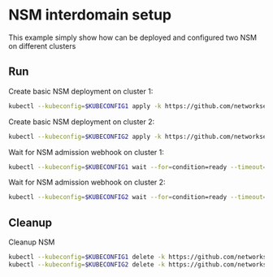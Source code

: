 # NSM interdomain setup


This example simply show how can be deployed and configured two NSM on different clusters

## Run

Create basic NSM deployment on cluster 1:

```bash
kubectl --kubeconfig=$KUBECONFIG1 apply -k https://github.com/networkservicemesh/deployments-k8s/examples/interdomain/nsm/cluster1?ref=7705819b0d16e6e71f4b1cbd3adc23f2df7ae394
```

Create basic NSM deployment on cluster 2:

```bash
kubectl --kubeconfig=$KUBECONFIG2 apply -k https://github.com/networkservicemesh/deployments-k8s/examples/interdomain/nsm/cluster2?ref=7705819b0d16e6e71f4b1cbd3adc23f2df7ae394
```

Wait for NSM admission webhook on cluster 1:

```bash
kubectl --kubeconfig=$KUBECONFIG1 wait --for=condition=ready --timeout=1m pod -n nsm-system -l app=admission-webhook-k8s
```

Wait for NSM admission webhook on cluster 2:

```bash
kubectl --kubeconfig=$KUBECONFIG2 wait --for=condition=ready --timeout=1m pod -n nsm-system -l app=admission-webhook-k8s
```

## Cleanup

Cleanup NSM
```bash
kubectl --kubeconfig=$KUBECONFIG1 delete -k https://github.com/networkservicemesh/deployments-k8s/examples/interdomain/nsm/cluster1?ref=7705819b0d16e6e71f4b1cbd3adc23f2df7ae394
kubectl --kubeconfig=$KUBECONFIG2 delete -k https://github.com/networkservicemesh/deployments-k8s/examples/interdomain/nsm/cluster2?ref=7705819b0d16e6e71f4b1cbd3adc23f2df7ae394
```
